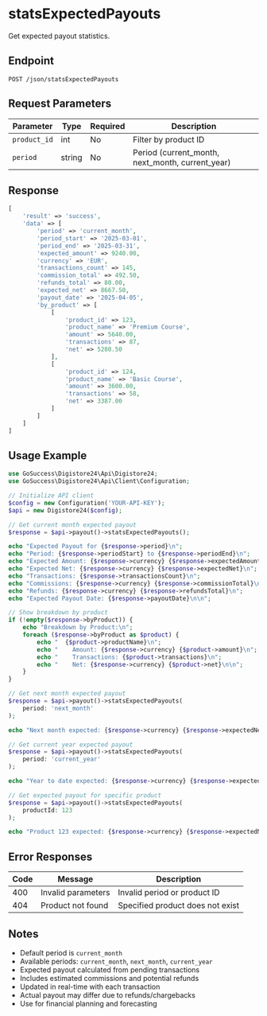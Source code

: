 # statsExpectedPayouts

Get expected payout statistics.

## Endpoint

```
POST /json/statsExpectedPayouts
```

## Request Parameters

| Parameter | Type | Required | Description |
|-----------|------|----------|-------------|
| `product_id` | int | No | Filter by product ID |
| `period` | string | No | Period (current_month, next_month, current_year) |

## Response

```php
[
    'result' => 'success',
    'data' => [
        'period' => 'current_month',
        'period_start' => '2025-03-01',
        'period_end' => '2025-03-31',
        'expected_amount' => 9240.00,
        'currency' => 'EUR',
        'transactions_count' => 145,
        'commission_total' => 492.50,
        'refunds_total' => 80.00,
        'expected_net' => 8667.50,
        'payout_date' => '2025-04-05',
        'by_product' => [
            [
                'product_id' => 123,
                'product_name' => 'Premium Course',
                'amount' => 5640.00,
                'transactions' => 87,
                'net' => 5280.50
            ],
            [
                'product_id' => 124,
                'product_name' => 'Basic Course',
                'amount' => 3600.00,
                'transactions' => 58,
                'net' => 3387.00
            ]
        ]
    ]
]
```

## Usage Example

```php
use GoSuccess\Digistore24\Api\Digistore24;
use GoSuccess\Digistore24\Api\Client\Configuration;

// Initialize API client
$config = new Configuration('YOUR-API-KEY');
$api = new Digistore24($config);

// Get current month expected payout
$response = $api->payout()->statsExpectedPayouts();

echo "Expected Payout for {$response->period}\n";
echo "Period: {$response->periodStart} to {$response->periodEnd}\n";
echo "Expected Amount: {$response->currency} {$response->expectedAmount}\n";
echo "Expected Net: {$response->currency} {$response->expectedNet}\n";
echo "Transactions: {$response->transactionsCount}\n";
echo "Commissions: {$response->currency} {$response->commissionTotal}\n";
echo "Refunds: {$response->currency} {$response->refundsTotal}\n";
echo "Expected Payout Date: {$response->payoutDate}\n\n";

// Show breakdown by product
if (!empty($response->byProduct)) {
    echo "Breakdown by Product:\n";
    foreach ($response->byProduct as $product) {
        echo "  {$product->productName}\n";
        echo "    Amount: {$response->currency} {$product->amount}\n";
        echo "    Transactions: {$product->transactions}\n";
        echo "    Net: {$response->currency} {$product->net}\n\n";
    }
}

// Get next month expected payout
$response = $api->payout()->statsExpectedPayouts(
    period: 'next_month'
);

echo "Next month expected: {$response->currency} {$response->expectedNet}\n";

// Get current year expected payout
$response = $api->payout()->statsExpectedPayouts(
    period: 'current_year'
);

echo "Year to date expected: {$response->currency} {$response->expectedNet}\n";

// Get expected payout for specific product
$response = $api->payout()->statsExpectedPayouts(
    productId: 123
);

echo "Product 123 expected: {$response->currency} {$response->expectedNet}\n";
```

## Error Responses

| Code | Message | Description |
|------|---------|-------------|
| 400 | Invalid parameters | Invalid period or product ID |
| 404 | Product not found | Specified product does not exist |

## Notes

- Default period is `current_month`
- Available periods: `current_month`, `next_month`, `current_year`
- Expected payout calculated from pending transactions
- Includes estimated commissions and potential refunds
- Updated in real-time with each transaction
- Actual payout may differ due to refunds/chargebacks
- Use for financial planning and forecasting
